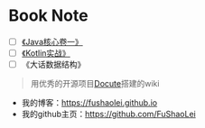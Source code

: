 # Book Note


- [ ] [《Java核心卷一》](/《Java技术卷一》/Java的基本程序结构设计)
- [ ] [《Kotlin实战》](/《Kotlin实战》/Kotlin基本要素)
- [ ] 《大话数据结构》

> 用优秀的开源项目[Docute](https://docute.org)搭建的wiki
- 我的博客：https://fushaolei.github.io
- 我的github主页：https://github.com/FuShaoLei
